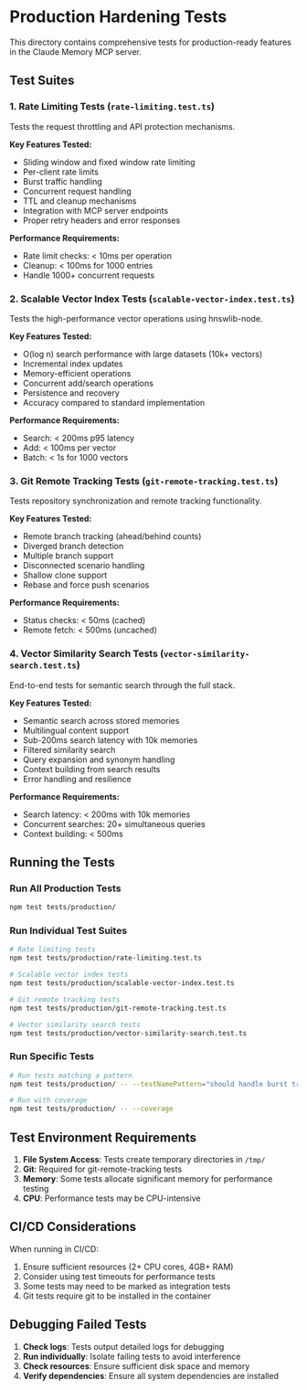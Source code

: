 # Production Hardening Tests

This directory contains comprehensive tests for production-ready features in the Claude Memory MCP server.

## Test Suites

### 1. Rate Limiting Tests (`rate-limiting.test.ts`)
Tests the request throttling and API protection mechanisms.

**Key Features Tested:**
- Sliding window and fixed window rate limiting
- Per-client rate limits
- Burst traffic handling
- Concurrent request handling
- TTL and cleanup mechanisms
- Integration with MCP server endpoints
- Proper retry headers and error responses

**Performance Requirements:**
- Rate limit checks: < 10ms per operation
- Cleanup: < 100ms for 1000 entries
- Handle 1000+ concurrent requests

### 2. Scalable Vector Index Tests (`scalable-vector-index.test.ts`)
Tests the high-performance vector operations using hnswlib-node.

**Key Features Tested:**
- O(log n) search performance with large datasets (10k+ vectors)
- Incremental index updates
- Memory-efficient operations
- Concurrent add/search operations
- Persistence and recovery
- Accuracy compared to standard implementation

**Performance Requirements:**
- Search: < 200ms p95 latency
- Add: < 100ms per vector
- Batch: < 1s for 1000 vectors

### 3. Git Remote Tracking Tests (`git-remote-tracking.test.ts`)
Tests repository synchronization and remote tracking functionality.

**Key Features Tested:**
- Remote branch tracking (ahead/behind counts)
- Diverged branch detection
- Multiple branch support
- Disconnected scenario handling
- Shallow clone support
- Rebase and force push scenarios

**Performance Requirements:**
- Status checks: < 50ms (cached)
- Remote fetch: < 500ms (uncached)

### 4. Vector Similarity Search Tests (`vector-similarity-search.test.ts`)
End-to-end tests for semantic search through the full stack.

**Key Features Tested:**
- Semantic search across stored memories
- Multilingual content support
- Sub-200ms search latency with 10k memories
- Filtered similarity search
- Query expansion and synonym handling
- Context building from search results
- Error handling and resilience

**Performance Requirements:**
- Search latency: < 200ms with 10k memories
- Concurrent searches: 20+ simultaneous queries
- Context building: < 500ms

## Running the Tests

### Run All Production Tests
```bash
npm test tests/production/
```

### Run Individual Test Suites
```bash
# Rate limiting tests
npm test tests/production/rate-limiting.test.ts

# Scalable vector index tests
npm test tests/production/scalable-vector-index.test.ts

# Git remote tracking tests
npm test tests/production/git-remote-tracking.test.ts

# Vector similarity search tests
npm test tests/production/vector-similarity-search.test.ts
```

### Run Specific Tests
```bash
# Run tests matching a pattern
npm test tests/production/ -- --testNamePattern="should handle burst traffic"

# Run with coverage
npm test tests/production/ -- --coverage
```

## Test Environment Requirements

1. **File System Access**: Tests create temporary directories in `/tmp/`
2. **Git**: Required for git-remote-tracking tests
3. **Memory**: Some tests allocate significant memory for performance testing
4. **CPU**: Performance tests may be CPU-intensive

## CI/CD Considerations

When running in CI/CD:
1. Ensure sufficient resources (2+ CPU cores, 4GB+ RAM)
2. Consider using test timeouts for performance tests
3. Some tests may need to be marked as integration tests
4. Git tests require git to be installed in the container

## Debugging Failed Tests

1. **Check logs**: Tests output detailed logs for debugging
2. **Run individually**: Isolate failing tests to avoid interference
3. **Check resources**: Ensure sufficient disk space and memory
4. **Verify dependencies**: Ensure all system dependencies are installed